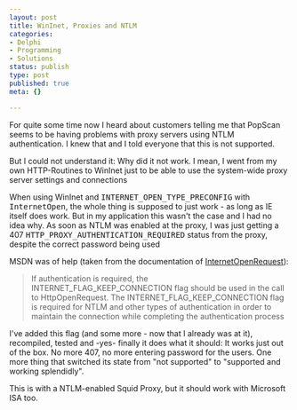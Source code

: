 ```yaml
---
layout: post
title: WinInet, Proxies and NTLM
categories:
- Delphi
- Programming
- Solutions
status: publish
type: post
published: true
meta: {}

---
```

<p>For quite some time now I heard about customers telling me that PopScan seems to be having problems with proxy servers using NTLM authentication. I knew that and I told everyone that this is not supported.</p>

<p>But I could not understand it: Why did it not work. I mean, I went from my own HTTP-Routines to WinInet just to be able to use the system-wide proxy server settings and connections</p>

<p>When using WinInet and <tt>INTERNET_OPEN_TYPE_PRECONFIG</tt> with <tt>InternetOpen</tt>, the whole thing is supposed to just work - as long as IE itself does work. But in my application this wasn't the case and I had no idea why. As soon as NTLM was enabled at the proxy, I was just getting a 407 <tt>HTTP_PROXY_AUTHENTICATION_REQUIRED</tt> status from the proxy, despite the correct password being used
</p>
<p>MSDN was of help (taken from the documentation of <a href="http://msdn.microsoft.com/library/default.asp?url=/library/en-us/wininet/wininet/httpopenrequest.asp">InternetOpenRequest</a>):</p>
<blockquote>
If authentication is required, the INTERNET_FLAG_KEEP_CONNECTION flag should be used in the call to HttpOpenRequest. The INTERNET_FLAG_KEEP_CONNECTION flag is required for NTLM and other types of authentication in order to maintain the connection while completing the authentication process
</blockquote>
<p>I've added this flag (and some more - now that I already was at it), recompiled, tested and -yes- finally it does what it should: It works just out of the box. No more 407, no more entering password for the users. One more thing that switched its state from "not supported" to "supported and working splendidly".</p>

<p>This is with a NTLM-enabled Squid Proxy, but it should work with Microsoft ISA too.</p>
